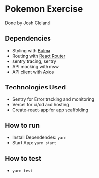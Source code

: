 # Pokemon Exercise
Done by Josh Cleland

## Dependencies

 - Styling with [Bulma](bulma.io)
 - Routing with [React Router](reactrouter.com/docs/en/v6)
 - sentry tracing, sentry
 - API mocking with msw
 - API client with Axios

## Technologies Used
 - Sentry for Error tracking and monitoring
 - Vercel for ci/cd and hosting
 - Create-react-app for app scaffolding

## How to run
 - Install Dependencies: `yarn`
 - Start App: `yarn start`

## How to test
 - `yarn test`